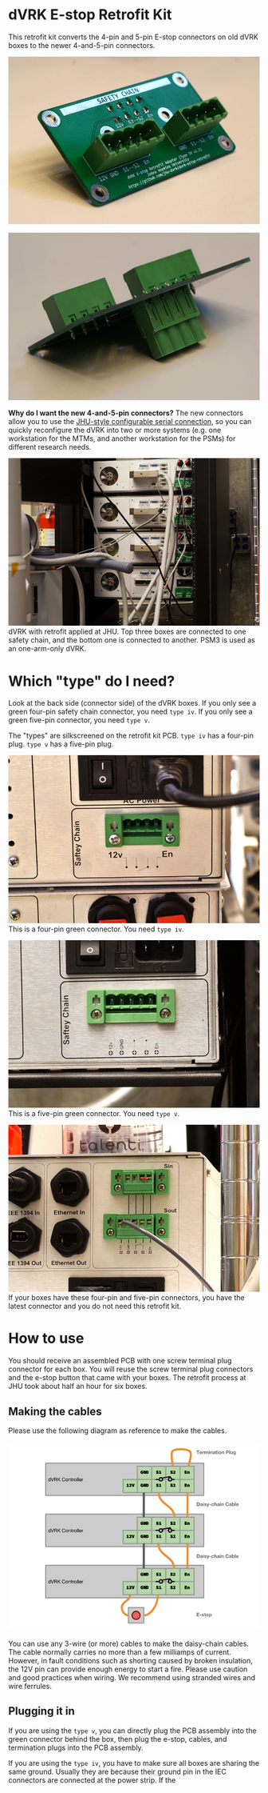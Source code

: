 # dVRK E-stop Retrofit Kit

This retrofit kit converts the 4-pin and 5-pin E-stop connectors on old dVRK boxes to the newer 4-and-5-pin connectors.

![](docs/20180611_0010.jpg)

![](docs/20180611_0012.jpg)

**Why do I want the new 4-and-5-pin connectors?** The new connectors allow you to use the [JHU-style configurable serial connection](), so you can quickly reconfigure the dVRK into two or more systems (e.g. one workstation for the MTMs, and another workstation for the PSMs) for different research needs. 

![](docs/20180611_0001.jpg)
dVRK with retrofit applied at JHU. Top three boxes are connected to one safety chain, and the bottom one is connected to another. PSM3 is used as an one-arm-only dVRK.

# Which "type" do I need?

Look at the back side (connector side) of the dVRK boxes. If you only see a green four-pin safety chain connector, you need `type iv`. If you only see a green five-pin connector, you need `type v`.

The "types" are silkscreened on the retrofit kit PCB. `type iv` has a four-pin plug. `type v` has a five-pin plug.

![](docs/20180611_0007.jpg)
This is a four-pin green connector. You need `type iv`.

![](docs/20180611_0002.jpg)
This is a five-pin green connector. You need `type v`.

![](docs/20180611_0009.jpg)
If your boxes have these four-pin and five-pin connectors, you have the latest connector and you do not need this retrofit kit.

# How to use

You should receive an assembled PCB with one screw terminal plug connector for each box. You will reuse the screw terminal plug connectors and the e-stop button that came with your boxes. The retrofit process at JHU took about half an hour for six boxes. 

## Making the cables

Please use the following diagram as reference to make the cables.

![](docs/dvrk-estop.png)

You can use any 3-wire (or more) cables to make the daisy-chain cables. The cable normally carries no more than a few milliamps of current. However, in fault conditions such as shorting caused by broken insulation, the 12V pin can provide enough energy to start a fire. Please use caution and good practices when wiring. We recommend using stranded wires and wire ferrules.

## Plugging it in

If you are using the `type v`, you can directly plug the PCB assembly into the green connector behind the box, then plug the e-stop, cables, and termination plugs into the PCB assembly. 

If you are using the `type iv`, you have to make sure all boxes are sharing the same ground. Usually they are because their ground pin in the IEC connectors are connected at the power strip. If the 


